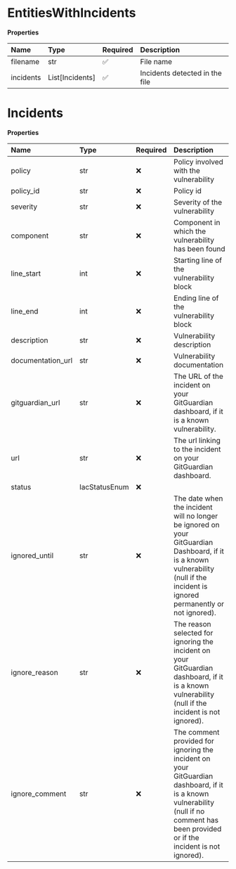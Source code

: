 # EntitiesWithIncidents

**Properties**

| Name      | Type            | Required | Description                    |
| :-------- | :-------------- | :------- | :----------------------------- |
| filename  | str             | ✅       | File name                      |
| incidents | List[Incidents] | ✅       | Incidents detected in the file |

# Incidents

**Properties**

| Name              | Type          | Required | Description                                                                                                                                                                            |
| :---------------- | :------------ | :------- | :------------------------------------------------------------------------------------------------------------------------------------------------------------------------------------- |
| policy            | str           | ❌       | Policy involved with the vulnerability                                                                                                                                                 |
| policy_id         | str           | ❌       | Policy id                                                                                                                                                                              |
| severity          | str           | ❌       | Severity of the vulnerability                                                                                                                                                          |
| component         | str           | ❌       | Component in which the vulnerability has been found                                                                                                                                    |
| line_start        | int           | ❌       | Starting line of the vulnerability block                                                                                                                                               |
| line_end          | int           | ❌       | Ending line of the vulnerability block                                                                                                                                                 |
| description       | str           | ❌       | Vulnerability description                                                                                                                                                              |
| documentation_url | str           | ❌       | Vulnerability documentation                                                                                                                                                            |
| gitguardian_url   | str           | ❌       | The URL of the incident on your GitGuardian dashboard, if it is a known vulnerability.                                                                                                 |
| url               | str           | ❌       | The url linking to the incident on your GitGuardian dashboard.                                                                                                                         |
| status            | IacStatusEnum | ❌       |                                                                                                                                                                                        |
| ignored_until     | str           | ❌       | The date when the incident will no longer be ignored on your GitGuardian Dashboard, if it is a known vulnerability (null if the incident is ignored permanently or not ignored).       |
| ignore_reason     | str           | ❌       | The reason selected for ignoring the incident on your GitGuardian dashboard, if it is a known vulnerability (null if the incident is not ignored).                                     |
| ignore_comment    | str           | ❌       | The comment provided for ignoring the incident on your GitGuardian dashboard, if it is a known vulnerability (null if no comment has been provided or if the incident is not ignored). |

<!-- This file was generated by liblab | https://liblab.com/ -->
